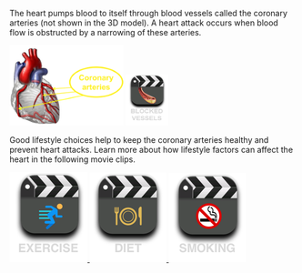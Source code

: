 The heart pumps blood to itself through blood vessels called the coronary arteries (not shown in the 3D model). A heart attack occurs when blood flow is obstructed by a narrowing of these arteries.
 
![healthy](/img/coronary-heart.png)    <a href="#" data-play="video">
  <img id="blocked" src="/img/blockage.png" style="height:90px;width:75px"/>
</a>

Good lifestyle choices help to keep the coronary arteries healthy and prevent heart attacks. Learn more about how lifestyle factors can affect the heart in the following movie clips.

<a href="#" data-play="video">
  <img id="exercise" src="/img/exercise.png" class="video-icon"/>
</a>
<a href="#" data-play="video">
  <img id="diet" src="/img/diet.png" class="video-icon"/>
</a>
<a href="#" data-play="video">
  <img id="smoking" src="/img/smoking.png" class="video-icon"/>
</a>


